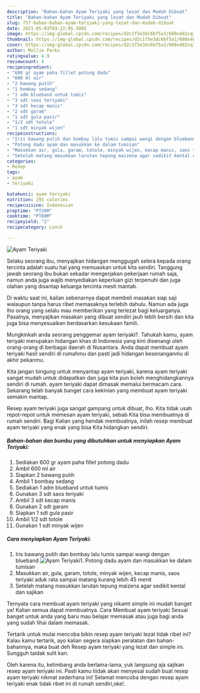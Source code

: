 ```yaml
---
description: "Bahan-bahan Ayam Teriyaki yang lezat dan Mudah Dibuat"
title: "Bahan-bahan Ayam Teriyaki yang lezat dan Mudah Dibuat"
slug: 757-bahan-bahan-ayam-teriyaki-yang-lezat-dan-mudah-dibuat
date: 2021-05-03T03:22:05.500Z
image: https://img-global.cpcdn.com/recipes/d2c1f5e3dc6bf5a1/680x482cq70/ayam-teriyaki-foto-resep-utama.jpg
thumbnail: https://img-global.cpcdn.com/recipes/d2c1f5e3dc6bf5a1/680x482cq70/ayam-teriyaki-foto-resep-utama.jpg
cover: https://img-global.cpcdn.com/recipes/d2c1f5e3dc6bf5a1/680x482cq70/ayam-teriyaki-foto-resep-utama.jpg
author: Mollie Parks
ratingvalue: 4.9
reviewcount: 4
recipeingredient:
- "600 gr ayam paha fillet potong dadu"
- "600 ml air"
- "2 bawang putih"
- "1 bombay sedang"
- "1 adm blueband untuk tumis"
- "3 sdt saos teriyaki"
- "3 sdt kecap manis"
- "2 sdt garam"
- "1 sdt gula pasir"
- "1/2 sdt totole"
- "1 sdt minyak wijen"
recipeinstructions:
- "Iris bawang putih dan bombay lalu tumis sampai wangi dengan blueband"
- "Potong dadu ayam dan masukkan ke dalam tumisan"
- "Masukkan air, gula, garam, totole, minyak wijen, kecap manis, saos teriyaki aduk rata sampai matang kurang lebih 45 menit"
- "Setelah matang masukkan larutan tepung maizena agar sedikit kental dan sajikan"
categories:
- Resep
tags:
- ayam
- teriyaki

katakunci: ayam teriyaki 
nutrition: 293 calories
recipecuisine: Indonesian
preptime: "PT20M"
cooktime: "PT60M"
recipeyield: "2"
recipecategory: Lunch

---
```



![Ayam Teriyaki](https://img-global.cpcdn.com/recipes/d2c1f5e3dc6bf5a1/680x482cq70/ayam-teriyaki-foto-resep-utama.jpg)

Selaku seorang ibu, menyajikan hidangan menggugah selera kepada orang tercinta adalah suatu hal yang memuaskan untuk kita sendiri. Tanggung jawab seorang ibu bukan sekadar mengerjakan pekerjaan rumah saja, namun anda juga wajib menyediakan keperluan gizi terpenuhi dan juga olahan yang disantap keluarga tercinta mesti mantab.

Di waktu  saat ini, kalian sebenarnya dapat membeli masakan siap saji walaupun tanpa harus ribet memasaknya terlebih dahulu. Namun ada juga lho orang yang selalu mau memberikan yang terlezat bagi keluarganya. Pasalnya, menyajikan masakan yang dibuat sendiri jauh lebih bersih dan kita juga bisa menyesuaikan berdasarkan kesukaan famili. 



Mungkinkah anda seorang penggemar ayam teriyaki?. Tahukah kamu, ayam teriyaki merupakan hidangan khas di Indonesia yang kini disenangi oleh orang-orang di berbagai daerah di Nusantara. Anda dapat membuat ayam teriyaki hasil sendiri di rumahmu dan pasti jadi hidangan kesenanganmu di akhir pekanmu.

Kita jangan bingung untuk menyantap ayam teriyaki, karena ayam teriyaki sangat mudah untuk didapatkan dan juga kita pun boleh menghidangkannya sendiri di rumah. ayam teriyaki dapat dimasak memalui bermacam cara. Sekarang telah banyak banget cara kekinian yang membuat ayam teriyaki semakin mantap.

Resep ayam teriyaki juga sangat gampang untuk dibuat, lho. Kita tidak usah repot-repot untuk memesan ayam teriyaki, sebab Kita bisa membuatnya di rumah sendiri. Bagi Kalian yang hendak membuatnya, inilah resep membuat ayam teriyaki yang enak yang bisa Kita hidangkan sendiri.

<!--inarticleads1-->

##### Bahan-bahan dan bumbu yang dibutuhkan untuk menyiapkan Ayam Teriyaki:

1. Sediakan 600 gr ayam paha fillet potong dadu
1. Ambil 600 ml air
1. Siapkan 2 bawang putih
1. Ambil 1 bombay sedang
1. Sediakan 1 adm blueband untuk tumis
1. Gunakan 3 sdt saos teriyaki
1. Ambil 3 sdt kecap manis
1. Gunakan 2 sdt garam
1. Siapkan 1 sdt gula pasir
1. Ambil 1/2 sdt totole
1. Gunakan 1 sdt minyak wijen




<!--inarticleads2-->

##### Cara menyiapkan Ayam Teriyaki:

1. Iris bawang putih dan bombay lalu tumis sampai wangi dengan blueband
<img src="https://img-global.cpcdn.com/steps/3448d19f34cbfb99/160x128cq70/ayam-teriyaki-langkah-memasak-1-foto.jpg" alt="Ayam Teriyaki">1. Potong dadu ayam dan masukkan ke dalam tumisan
1. Masukkan air, gula, garam, totole, minyak wijen, kecap manis, saos teriyaki aduk rata sampai matang kurang lebih 45 menit
1. Setelah matang masukkan larutan tepung maizena agar sedikit kental dan sajikan




Ternyata cara membuat ayam teriyaki yang nikamt simple ini mudah banget ya! Kalian semua dapat membuatnya. Cara Membuat ayam teriyaki Sesuai banget untuk anda yang baru mau belajar memasak atau juga bagi anda yang sudah lihai dalam memasak.

Tertarik untuk mulai mencoba bikin resep ayam teriyaki lezat tidak ribet ini? Kalau kamu tertarik, ayo kalian segera siapkan peralatan dan bahan-bahannya, maka buat deh Resep ayam teriyaki yang lezat dan simple ini. Sungguh taidak sulit kan. 

Oleh karena itu, ketimbang anda berlama-lama, yuk langsung aja sajikan resep ayam teriyaki ini. Pasti kamu tiidak akan menyesal sudah buat resep ayam teriyaki nikmat sederhana ini! Selamat mencoba dengan resep ayam teriyaki enak tidak ribet ini di rumah sendiri,oke!.

